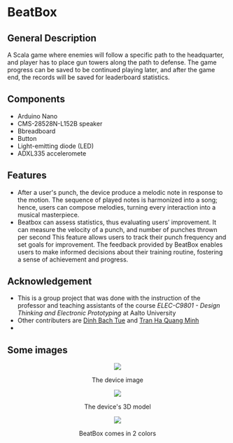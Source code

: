 # BeatBox

## General Description

A Scala game where enemies will follow a specific path to the headquarter, and player has to place gun towers along the path to defense. The game progress can be saved to be continued playing later, and after the game end, the records will be saved for leaderboard statistics.

## Components

- Arduino Nano
- CMS-28528N-L152B speaker
- Bbreadboard
- Button
- Light-emitting diode (LED)
- ADXL335 acceleromete

## Features

- After a user's punch, the device produce a melodic note in
response to the motion. The sequence of played notes is harmonized into a song; hence, users
can compose melodies, turning every interaction into a musical masterpiece.
- Beatbox can assess statistics, thus evaluating users’ improvement. It can measure the velocity
of a punch, and number of punches thrown per second This feature allows users to track their punch
frequency and set goals for improvement. The feedback provided by BeatBox enables users to
make informed decisions about their training routine, fostering a sense of achievement and
progress.

## Acknowledgement

- This is a group project that was done with the instruction of the professor and teaching assistants of the course _ELEC-C9801 - Design Thinking and Electronic Prototyping_ at Aalto University
- Other contributers are [Dinh Bach Tue](https://www.linkedin.com/in/bachtuedinh/) and [Tran Ha Quang Minh](https://www.linkedin.com/in/tran-ha-quang-minh-28b8052a4/)
- 
## Some images

<p align="center">
  <img src="https://github.com/nguyenvuminhh/beat-box-fitness-tool/assets/157608181/6751a6f2-6157-4494-ad0d-54ab81b6a49d">
</p>
<p align="center">
  The device image
</p>

<p align="center">
  <img src="https://github.com/nguyenvuminhh/beat-box-fitness-tool/assets/157608181/0c4d6c71-890b-472f-8064-e9b13542a739">
</p>
<p align="center">
  The device's 3D model
</p>


<p align="center">
  <img src="https://github.com/nguyenvuminhh/beat-box-fitness-tool/assets/157608181/f28bc5a3-7f2b-4ae4-81bd-da49d1a4bb1b">
</p>
<p align="center">
  BeatBox comes in 2 colors
</p>
